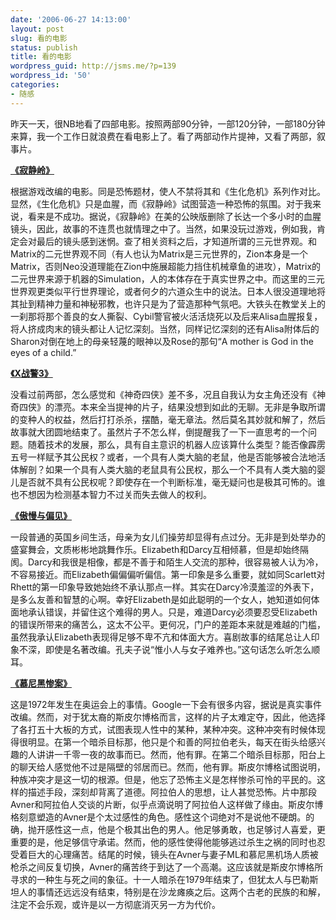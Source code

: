 ```yaml
---
date: '2006-06-27 14:13:00'
layout: post
slug: 看的电影
status: publish
title: 看的电影
wordpress_guid: http://jsms.me/?p=139
wordpress_id: '50'
categories:
- 随感
---
```


昨天一天，很NB地看了四部电影。按照两部90分钟，一部120分钟，一部180分钟来算，我一个工作日就浪费在看电影上了。看了两部动作片提神，又看了两部，叙事片。


**[《寂静岭》](http://search3.btchina.net/btsearch.php?query=%BC%C5%BE%B2%C1%EB&type=0)**


根据游戏改编的电影。同是恐怖题材，使人不禁将其和《生化危机》系列作对比。显然，《生化危机》只是血腥，而《寂静岭》试图营造一种恐怖的氛围。对于我来说，看来是不成功。据说，《寂静岭》在美的公映版删除了长达一个多小时的血腥镜头，因此，故事的不连贯也就情理之中了。当然，如果没玩过游戏，例如我，肯定会对最后的镜头感到迷惘。查了相关资料之后，才知道所谓的三元世界观。和Matrix的二元世界观不同（有人也认为Matrix是三元世界的，Zion本身是一个Matrix，否则Neo没道理能在Zion中施展超能力挡住机械章鱼的进攻），Matrix的二元世界来源于机器的Simulation，人的本体存在于真实世界之中。而这里的三元世界观更类似平行世界理论，或者何夕的六道众生中的说法。日本人很没道理地将其扯到精神力量和神秘邪教，也许只是为了营造那种气氛吧。大铁头在教堂关上的一刹那将那个善良的女人撕裂、Cybil警官被火活活烧死以及后来Alisa血腥报复，将人挤成肉末的镜头都让人记忆深刻。当然，同样记忆深刻的还有Alisa附体后的Sharon对倒在地上的母亲轻蔑的眼神以及Rose的那句“A mother is God in the eyes of a child.”


**[《X战警3》](http://search3.btchina.net/btsearch.php?query=X%D5%BD%BE%AF3&type=0)**


没看过前两部，怎么感觉和《神奇四侠》差不多，况且自我认为女主角还没有《神奇四侠》的漂亮。本来全当提神的片子，结果没想到如此的无聊。无非是争取所谓的变种人的权益，然后打打杀杀，摆酷，毫无章法。然后莫名其妙就和解了，然后故事就大团圆地结束了。虽然片子不怎么样，倒提醒我了一下一直思考的一个问题。随着技术的发展，那么，具有自主意识的机器人应该算什么类型？能否像霹雳五号一样赋予其公民权？或者，一个具有人类大脑的老鼠，他是否能够被合法地活体解剖？如果一个具有人类大脑的老鼠具有公民权，那么一个不具有人类大脑的婴儿是否就不具有公民权呢？即使存在一个判断标准，毫无疑问也是极其可怖的。谁也不想因为检测基本智力不过关而失去做人的权利。


**[《傲慢与偏见》](http://search3.btchina.net/btsearch.php?query=%B0%C1%C2%FD%D3%EB%C6%AB%BC%FB&type=0)**


一段普通的英国乡间生活，母亲为女儿们操劳却显得有点过分。无非是到处举办的盛宴舞会，文质彬彬地跳舞作乐。Elizabeth和Darcy互相倾慕，但是却始终隔阂。Darcy和我很是相像，都是不善于和陌生人交流的那种，很容易被人认为冷，不容易接近。而Elizabeth偏偏偏听偏信。第一印象是多么重要，就如同Scarlett对Rhett的第一印象导致她始终不承认那点一样。其实在Darcy冷漠羞涩的外表下，是多么友善和智慧的心啊。幸好Elizabeth是如此聪明的一个女人，她知道如何体面地承认错误，并留住这个难得的男人。只是，难道Darcy必须要忍受Elizabeth的错误所带来的痛苦么，这太不公平。更何况，门户的差距本来就是难越的门槛，虽然我承认Elizabeth表现得足够不卑不亢和体面大方。喜剧故事的结尾总让人印象不深，即使是名著改编。孔夫子说“惟小人与女子难养也。”这句话怎么听怎么顺耳。


**[《慕尼黑惨案》](http://search3.btchina.net/btsearch.php?query=%C4%BD%C4%E1%BA%DA%B2%D2%B0%B8&type=0)**


这是1972年发生在奥运会上的事情。Google一下会有很多内容，据说是真实事件改编。然而，对于犹太裔的斯皮尔博格而言，这样的片子太难定夺，因此，他选择了各打五十大板的方式，试图表现人性中的某种，某种冲突。这种冲突有时候体现得很明显。在第一个暗杀目标那，他只是个和善的阿拉伯老头，每天在街头给感兴趣的人讲讲一千零一夜的故事而已。然而，他有罪。在第二个暗杀目标那，阳台上的聊天给人感觉他不过是隔壁的邻居而已。然而，他有罪。斯皮尔博格试图说明，种族冲突才是这一切的根源。但是，他忘了恐怖主义是怎样惨杀可怜的平民的。这样的描述手段，深刻却背离了道德。阿拉伯人的思想，让人甚觉恐怖。片中那段Avner和阿拉伯人交谈的片断，似乎点滴说明了阿拉伯人这样做了缘由。斯皮尔博格刻意塑造的Avner是个太过感性的角色。感性这个词绝对不是说他不硬朗。的确，抛开感性这一点，他是个极其出色的男人。他足够勇敢，也足够讨人喜爱，更重要的是，他足够信守承诺。然而，他的感性使得他能够逃过杀生之祸的同时也忍受着巨大的心理痛苦。结尾的时候，镜头在Avner与妻子ML和慕尼黑机场人质被枪杀之间反复切换，Avner的痛苦终于到达了一个高潮。这应该就是斯皮尔博格所寻求的一种生与死之间的象征。十一人暗杀在1979年结束了，但犹太人与巴勒斯坦人的事情还远远没有结束，特别是在沙龙瘫痪之后。这两个古老的民族的和解，注定不会乐观，或许是以一方彻底消灭另一方为代价。
